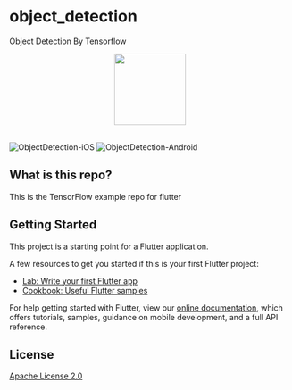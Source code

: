 # object_detection

Object Detection By Tensorflow
<div align="center">
  <img src="https://www.tensorflow.org/images/tf_logo_social.png" width="128"/><br /><br />
</div>

![ObjectDetection-iOS](demo/iso_demo.gif) ![ObjectDetection-Android](demo/android_demo.gif)



## What is this repo?

This is the TensorFlow example repo for flutter

## Getting Started

This project is a starting point for a Flutter application.

A few resources to get you started if this is your first Flutter project:

- [Lab: Write your first Flutter app](https://flutter.dev/docs/get-started/codelab)
- [Cookbook: Useful Flutter samples](https://flutter.dev/docs/cookbook)

For help getting started with Flutter, view our
[online documentation](https://flutter.dev/docs), which offers tutorials,
samples, guidance on mobile development, and a full API reference.

## License

[Apache License 2.0](LICENSE)